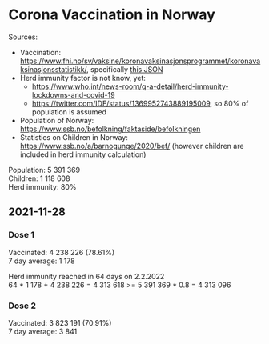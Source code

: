 # Corona Vaccination in Norway

Sources:

- Vaccination: <https://www.fhi.no/sv/vaksine/koronavaksinasjonsprogrammet/koronavaksinasjonsstatistikk/>, specifically [this JSON](https://www.fhi.no/api/chartdata/api/99119)
- Herd immunity factor is not know, yet:
  - <https://www.who.int/news-room/q-a-detail/herd-immunity-lockdowns-and-covid-19>
  - <https://twitter.com/IDF/status/1369952743889195009>, so 80% of population is assumed
- Population of Norway: <https://www.ssb.no/befolkning/faktaside/befolkningen>
- Statistics on Children in Norway: https://www.ssb.no/a/barnogunge/2020/bef/ (however children are included in herd immunity calculation)

Population: 5 391 369  
Children: 1 118 608  
Herd immunity: 80%  

## 2021-11-28

### Dose 1

Vaccinated: 4 238 226 (78.61%)  
7 day average: 1 178

Herd immunity reached in 64 days on 2.2.2022  
64 * 1 178 + 4 238 226 = 4 313 618 >= 5 391 369 * 0.8 = 4 313 096

### Dose 2

Vaccinated: 3 823 191 (70.91%)  
7 day average: 3 841


